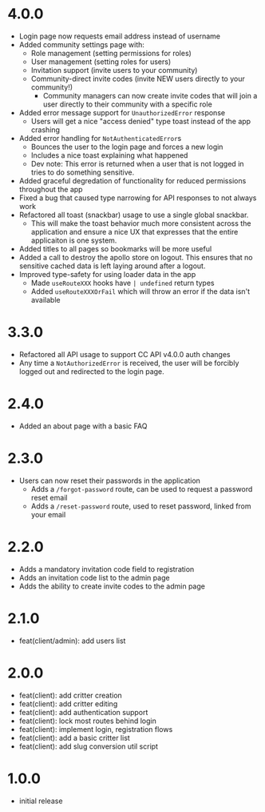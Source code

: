 # 4.0.0

- Login page now requests email address instead of username
- Added community settings page with:
  - Role management (setting permissions for roles)
  - User management (setting roles for users)
  - Invitation support (invite users to your community)
  - Community-direct invite codes (invite NEW users directly to your community!)
    - Community managers can now create invite codes that will join a user directly to their community with a specific role
- Added error message support for `UnauthorizedError` response
  - Users will get a nice "access denied" type toast instead of the app crashing
- Added error handling for `NotAuthenticatedError`s
  - Bounces the user to the login page and forces a new login
  - Includes a nice toast explaining what happened
  - Dev note: This error is returned when a user that is not logged in tries
    to do something sensitive.
- Added graceful degredation of functionality for reduced permissions throughout the app
- Fixed a bug that caused type narrowing for API responses to not always work
- Refactored all toast (snackbar) usage to use a single global snackbar.
  - This will make the toast behavior much more consistent across the application
    and ensure a nice UX that expresses that the entire applicaiton is one system.
- Added titles to all pages so bookmarks will be more useful
- Added a call to destroy the apollo store on logout. This ensures that no
  sensitive cached data is left laying around after a logout.
- Improved type-safety for using loader data in the app
  - Made `useRouteXXX` hooks have `| undefined` return types
  - Added `useRouteXXXOrFail` which will throw an error if the data isn't available

# 3.3.0

- Refactored all API usage to support CC API v4.0.0 auth changes
- Any time a `NotAuthorizedError` is received, the user will be forcibly logged out and redirected to the login page.

# 2.4.0

- Added an about page with a basic FAQ

# 2.3.0

- Users can now reset their passwords in the application
  - Adds a `/forgot-password` route, can be used to request a password reset email
  - Adds a `/reset-password` route, used to reset password, linked from your email

# 2.2.0

- Adds a mandatory invitation code field to registration
- Adds an invitation code list to the admin page
- Adds the ability to create invite codes to the admin page

# 2.1.0

- feat(client/admin): add users list

# 2.0.0

- feat(client): add critter creation
- feat(client): add critter editing
- feat(client): add authentication support
- feat(client): lock most routes behind login
- feat(client): implement login, registration flows
- feat(client): add a basic critter list
- feat(client): add slug conversion util script

# 1.0.0

- initial release

